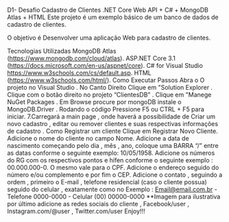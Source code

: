 D1- Desafio
Cadastro de Clientes .NET Core Web API + C# + MongoDB Atlas + HTML
Este projeto é um exemplo básico de um banco de dados de cadastro de clientes.

O objetivo é Desenvolver uma aplicação Web para cadastro de clientes.

Tecnologias Utilizadas
MongoDB Atlas (https://www.mongodb.com/cloud/atlas).
ASP.NET Core 3.1 (https://docs.microsoft.com/en-us/aspnet/core).
C# for Visual Studio https://www.w3schools.com/cs/default.asp.
HTML (https://www.w3schools.com/html/).
Como Executar
Passos
Abra o O projeto no Visual Studio .
No Canto Direito Clique em "Solution Explorer .
Clique com o botão direito no projeto “ClientesDB” .
Clique em "Manege NuGet Packages .
Em Browse procure por mongoDB instale o MongoDB.Driver .
Rodando o código
Pressione F5 ou CTRL + F5 para iniciar.
7.Carregará a main page , onde haverá a possibilidade de Criar um novo cadastro , editar ou remover clientes e suas respectivas informações de cadastro .
Como Registrar um cliente
Clique em Registrar Novo Cliente.
Adicione o nome do cliente no campo Nome.
Adicione a data de nascimento começando pelo dia , mês , ano, coloque uma BARRA “/” entre as datas conforme o seguinte exemplo: 10/05/1958.
Adicione os números do RG com os respectivos pontos e hífen conforme o seguinte exemplo : 00.000.000-0.
O mesmo vale para o CPF.
Adicione o endereço seguido do número e/ou complemento e por fim o CEP.
Adicione o contato , seguindo a ordem , primeiro o E-mail , telefone residencial (caso o cliente possua) seguido do celular , exatamente como no Exemplo : Email@email.com.br - Telefone 0000-0000 - Celular (00) 00000-0000
**Imagem para ilustrativa
por último adicione as redes sociais do cliente , Facebook/user , Instagram.com/@user , Twitter.com/user
Enjoy!!!
